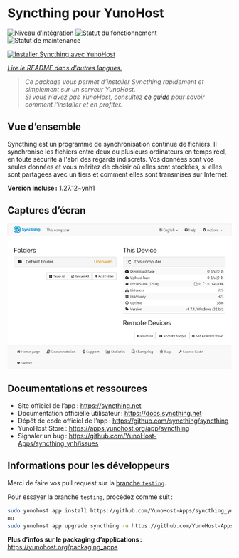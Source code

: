 <!--
Nota bene : ce README est automatiquement généré par <https://github.com/YunoHost/apps/tree/master/tools/readme_generator>
Il NE doit PAS être modifié à la main.
-->

# Syncthing pour YunoHost

[![Niveau d’intégration](https://dash.yunohost.org/integration/syncthing.svg)](https://ci-apps.yunohost.org/ci/apps/syncthing/) ![Statut du fonctionnement](https://ci-apps.yunohost.org/ci/badges/syncthing.status.svg) ![Statut de maintenance](https://ci-apps.yunohost.org/ci/badges/syncthing.maintain.svg)

[![Installer Syncthing avec YunoHost](https://install-app.yunohost.org/install-with-yunohost.svg)](https://install-app.yunohost.org/?app=syncthing)

*[Lire le README dans d'autres langues.](./ALL_README.md)*

> *Ce package vous permet d’installer Syncthing rapidement et simplement sur un serveur YunoHost.*  
> *Si vous n’avez pas YunoHost, consultez [ce guide](https://yunohost.org/install) pour savoir comment l’installer et en profiter.*

## Vue d’ensemble

Syncthing est un programme de synchronisation continue de fichiers. Il synchronise les fichiers entre deux ou plusieurs ordinateurs en temps réel, en toute sécurité à l'abri des regards indiscrets. Vos données sont vos seules données et vous méritez de choisir où elles sont stockées, si elles sont partagées avec un tiers et comment elles sont transmises sur Internet.

**Version incluse :** 1.27.12~ynh1

## Captures d’écran

![Capture d’écran de Syncthing](./doc/screenshots/screenshot1.png)

## Documentations et ressources

- Site officiel de l’app : <https://syncthing.net>
- Documentation officielle utilisateur : <https://docs.syncthing.net>
- Dépôt de code officiel de l’app : <https://github.com/syncthing/syncthing>
- YunoHost Store : <https://apps.yunohost.org/app/syncthing>
- Signaler un bug : <https://github.com/YunoHost-Apps/syncthing_ynh/issues>

## Informations pour les développeurs

Merci de faire vos pull request sur la [branche `testing`](https://github.com/YunoHost-Apps/syncthing_ynh/tree/testing).

Pour essayer la branche `testing`, procédez comme suit :

```bash
sudo yunohost app install https://github.com/YunoHost-Apps/syncthing_ynh/tree/testing --debug
ou
sudo yunohost app upgrade syncthing -u https://github.com/YunoHost-Apps/syncthing_ynh/tree/testing --debug
```

**Plus d’infos sur le packaging d’applications :** <https://yunohost.org/packaging_apps>
